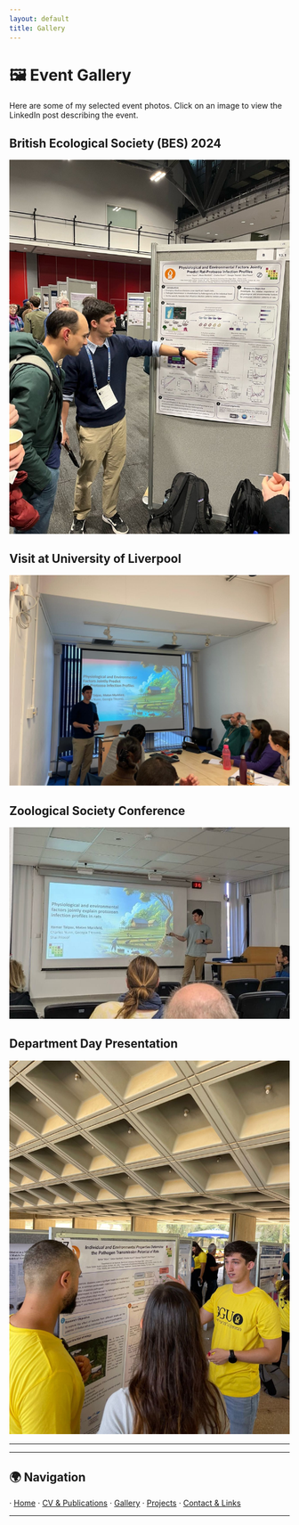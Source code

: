 ```yaml
---
layout: default
title: Gallery
---
```


# 🖼️ Event Gallery

Here are some of my selected event photos. Click on an image to view the LinkedIn post describing the event.

## British Ecological Society (BES) 2024  
[![British Ecological Society (BES) 2024](assets/bes_presentation.jpg)](https://www.linkedin.com/posts/itamar-talpaz-923473273_bes24-activity-7273776301990105088-4w_q?utm_source=share&utm_medium=member_desktop&rcm=ACoAAELPcGsBI9Za9TyRO_EHXmKVZKWK1MmU910)

## Visit at University of Liverpool  
[![Visit at University of Liverpool](assets/liverpool_presentation.jpg)](https://www.linkedin.com/posts/itamar-talpaz-923473273_awesome-first-day-here-at-university-of-liverpool-activity-7272298751241711616-VjSp?utm_source=share&utm_medium=member_desktop&rcm=ACoAAELPcGsBI9Za9TyRO_EHXmKVZKWK1MmU910)

## Zoological Society Conference  
[![Zoological Society Conference](assets/zoological_presentation.jpg)](https://www.linkedin.com/posts/itamar-talpaz-923473273_as-a-kid-when-people-asked-me-what-i-wanted-activity-7279571389487996928-Eneq?utm_source=share&utm_medium=member_desktop&rcm=ACoAAELPcGsBI9Za9TyRO_EHXmKVZKWK1MmU910)

## Department Day Presentation  
[![Department Day Presentation](assets/department_day.jpg)](https://www.linkedin.com/posts/itamar-talpaz-923473273_research-lifesciences-naturalsciences-activity-7217592950606708737-irGt?utm_source=share&utm_medium=member_desktop&rcm=ACoAAELPcGsBI9Za9TyRO_EHXmKVZKWK1MmU910)

---

---

## 🌍 Navigation  
· [Home](index.md) · [CV & Publications](cv.md) · [Gallery](gallery.md) · [Projects](projects.md) · [Contact & Links](contact.md)  

---
